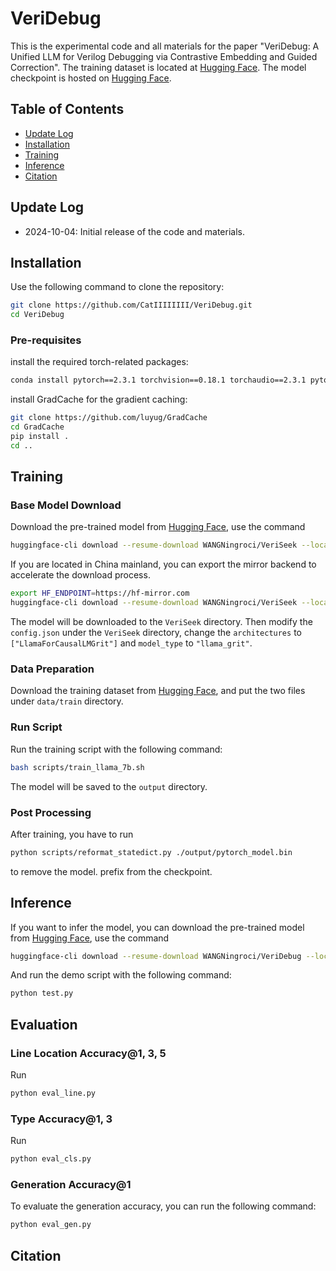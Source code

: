# VeriDebug
This is the experimental code and all materials for the paper "VeriDebug: A Unified LLM for Verilog Debugging via Contrastive Embedding and Guided Correction". The training dataset is located at [Hugging Face](https://huggingface.co/datasets/WANGNingroci/BuggyVerilog/). The model checkpoint is hosted on [Hugging Face](https://huggingface.co/WANGNingroci/VeriDebug/). 

## Table of Contents
- [Update Log](#Update)
- [Installation](#installation)
- [Training](#Training)
- [Inference](#Inference)
- [Citation](#Citation)

## Update Log
- 2024-10-04: Initial release of the code and materials.

## Installation
Use the following command to clone the repository:
```bash
git clone https://github.com/CatIIIIIIII/VeriDebug.git
cd VeriDebug
```
### Pre-requisites
install the required torch-related packages:
```bash
conda install pytorch==2.3.1 torchvision==0.18.1 torchaudio==2.3.1 pytorch-cuda=12.1 -c pytorch -c nvidia
```
install GradCache for the gradient caching:
```bash
git clone https://github.com/luyug/GradCache
cd GradCache
pip install .
cd ..
```

## Training
### Base Model Download
Download the pre-trained model from [Hugging Face](https://huggingface.co/WANGNingroci/VeriSeek), use the command 
```bash
huggingface-cli download --resume-download WANGNingroci/VeriSeek --local-dir VeriSeek
```
If you are located in China mainland, you can export the mirror backend to accelerate the download process.
```bash
export HF_ENDPOINT=https://hf-mirror.com
huggingface-cli download --resume-download WANGNingroci/VeriSeek --local-dir VeriSeek
```
The model will be downloaded to the `VeriSeek` directory.
Then modify the `config.json` under the `VeriSeek` directory, change the `architectures` to `["LlamaForCausalLMGrit"]` and `model_type` to `"llama_grit"`.

### Data Preparation
Download the training dataset from [Hugging Face](https://huggingface.co/datasets/WANGNingroci/BuggyVerilog/), and put the two files under `data/train` directory.
### Run Script
Run the training script with the following command:
```bash
bash scripts/train_llama_7b.sh
```
The model will be saved to the `output` directory.

### Post Processing
After training, you have to run 
```bash
python scripts/reformat_statedict.py ./output/pytorch_model.bin 
```
to remove the model. prefix from the checkpoint.

## Inference
If you want to infer the model, you can download the pre-trained model from [Hugging Face](https://huggingface.co/WANGNingroci/VeriDebug), use the command 
```bash
huggingface-cli download --resume-download WANGNingroci/VeriDebug --local-dir VeriDebug
```
And run the demo script with the following command:
```bash
python test.py
```

## Evaluation
### Line Location Accuracy@1, 3, 5
Run
```bash
python eval_line.py
```
### Type Accuracy@1, 3
Run
```bash
python eval_cls.py
```
### Generation Accuracy@1
To evaluate the generation accuracy, you can run the following command:
```bash
python eval_gen.py
```

## Citation